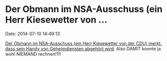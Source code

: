 Der Obmann im NSA-Ausschuss (ein Herr Kiesewetter von \...
==========================================================

Date: 2014-07-10 14:49:13

[Der Obmann im NSA-Ausschuss (ein Herr Kiesewetter von der CDU) merkt,
dass sein Handy von Geheimdiensten abgehört
wird](http://www.swr.de/landesschau-aktuell/bw/ulm/kiesewetter-offenbar-abgehoert/-/id=1612/did=13735756/nid=1612/1hqz7ou/index.html).
Also DAMIT konnte ja wohl NIEMAND rechnen!1!!
